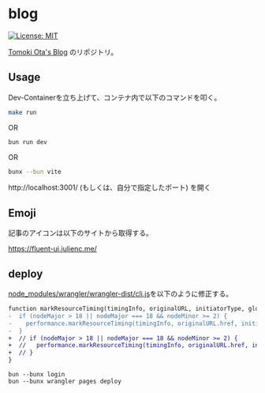 # blog

[![License: MIT](https://img.shields.io/badge/License-MIT-yellow.svg)](https://opensource.org/licenses/MIT)

[Tomoki Ota's Blog](https://pathy.jp/) のリポジトリ。

## Usage

Dev-Containerを立ち上げて、コンテナ内で以下のコマンドを叩く。

```sh
make run
```

OR

```sh
bun run dev
```

OR

```sh
bunx --bun vite
```

http://localhost:3001/ (もしくは、自分で指定したポート) を開く

## Emoji

記事のアイコンは以下のサイトから取得する。

https://fluent-ui.julienc.me/

## deploy

[node_modules/wrangler/wrangler-dist/cli.js](node_modules/wrangler/wrangler-dist/cli.js )を以下のように修正する。

```diff
function markResourceTiming(timingInfo, originalURL, initiatorType, globalThis2, cacheState) {
-  if (nodeMajor > 18 || nodeMajor === 18 && nodeMinor >= 2) {
-    performance.markResourceTiming(timingInfo, originalURL.href, initiatorType, globalThis2, cacheState);
-  }
+  // if (nodeMajor > 18 || nodeMajor === 18 && nodeMinor >= 2) {
+  //   performance.markResourceTiming(timingInfo, originalURL.href, initiatorType, globalThis2, cacheState);
+  // }
}
```

```shell
bun --bunx login
bun --bunx wrangler pages deploy
```
